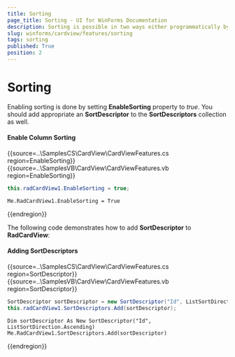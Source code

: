 ```yaml
---
title: Sorting
page_title: Sorting - UI for WinForms Documentation
description: Sorting is possible in two ways either programmatically by adding the appropriate SortDescriptor to the SortDescriptors collection of RadCardView.
slug: winforms/cardview/features/sorting
tags: sorting
published: True
position: 2
---
```


# Sorting

Enabling sorting is done by setting __EnableSorting__ property to *true*. You should add appropriate  an __SortDescriptor__ to the __SortDescriptors__ collection as well.

#### Enable Column Sorting

{{source=..\SamplesCS\CardView\CardViewFeatures.cs region=EnableSorting}} 
{{source=..\SamplesVB\CardView\CardViewFeatures.vb region=EnableSorting}} 

````C#
this.radCardView1.EnableSorting = true;

````
````VB.NET
Me.RadCardView1.EnableSorting = True

````

{{endregion}} 

The following code demonstrates how to add __SortDescriptor__ to __RadCardView__:

#### Adding SortDescriptors

{{source=..\SamplesCS\CardView\CardViewFeatures.cs region=SortDescriptor}} 
{{source=..\SamplesVB\CardView\CardViewFeatures.vb region=SortDescriptor}} 

````C#
SortDescriptor sortDescriptor = new SortDescriptor("Id", ListSortDirection.Ascending);
this.radCardView1.SortDescriptors.Add(sortDescriptor);

````
````VB.NET
Dim sortDescriptor As New SortDescriptor("Id", ListSortDirection.Ascending)
Me.RadCardView1.SortDescriptors.Add(sortDescriptor)

````

{{endregion}}

